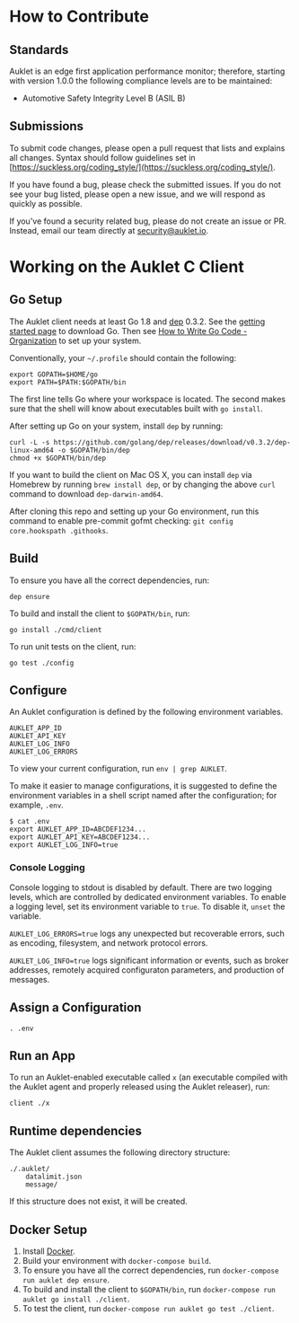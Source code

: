 # How to Contribute

## Standards

Auklet is an edge first application performance monitor; therefore, starting 
with version 1.0.0 the following compliance levels are to be maintained:

- Automotive Safety Integrity Level B (ASIL B)

## Submissions

To submit code changes, please open a pull request that lists and explains all 
changes. Syntax should follow guidelines set in 
[https://suckless.org/coding_style/](https://suckless.org/coding_style/).

If you have found a bug, please check the submitted issues. If you do not see 
your bug listed, please open a new issue, and we will respond as quickly as 
possible. 

If you've found a security related bug, please do not create an issue or PR. 
Instead, email our team directly at [security@auklet.io](mailto:security@auklet.io).

# Working on the Auklet C Client
## Go Setup

The Auklet client needs at least Go 1.8 and [dep][godep] 0.3.2. See the
[getting started page][gs] to download Go. Then see [How to Write Go Code -
Organization][org] to set up your system.

[godep]: https://github.com/golang/dep
[gs]: https://golang.org/doc/install
[org]: https://golang.org/doc/code.html#Organization

Conventionally, your `~/.profile` should contain the following:

	export GOPATH=$HOME/go
	export PATH=$PATH:$GOPATH/bin

The first line tells Go where your workspace is located. The second makes sure
that the shell will know about executables built with `go install`.

After setting up Go on your system, install `dep` by running:

	curl -L -s https://github.com/golang/dep/releases/download/v0.3.2/dep-linux-amd64 -o $GOPATH/bin/dep
	chmod +x $GOPATH/bin/dep

If you want to build the client on Mac OS X, you can install `dep` via
Homebrew by running `brew install dep`, or by changing the above `curl` command
to download `dep-darwin-amd64`.

After cloning this repo and setting up your Go environment, run this
command to enable pre-commit gofmt checking: `git config core.hookspath
.githooks`.

## Build

To ensure you have all the correct dependencies, run:

	dep ensure

To build and install the client to `$GOPATH/bin`, run:

	go install ./cmd/client

To run unit tests on the client, run:

	go test ./config

## Configure

An Auklet configuration is defined by the following environment variables.

	AUKLET_APP_ID
	AUKLET_API_KEY
	AUKLET_LOG_INFO
	AUKLET_LOG_ERRORS

To view your current configuration, run `env | grep AUKLET`.

To make it easier to manage configurations, it is suggested to define the
environment variables in a shell script named after the configuration; for
example, `.env`.

	$ cat .env
	export AUKLET_APP_ID=ABCDEF1234...
	export AUKLET_API_KEY=ABCDEF1234...
	export AUKLET_LOG_INFO=true

### Console Logging

Console logging to stdout is disabled by default. There are two logging levels,
which are controlled by dedicated environment variables. To enable a logging
level, set its environment variable to `true`. To disable it, `unset` the
variable.

`AUKLET_LOG_ERRORS=true` logs any unexpected but recoverable errors,
such as encoding, filesystem, and network protocol errors.

`AUKLET_LOG_INFO=true` logs significant information or events, such
as broker addresses, remotely acquired configuraton parameters, and
production of messages.

## Assign a Configuration

	. .env

## Run an App

To run an Auklet-enabled executable called `x` (an executable compiled with the
Auklet agent and properly released using the Auklet releaser), run:

	client ./x

## Runtime dependencies

The Auklet client assumes the following directory structure:

	./.auklet/
		datalimit.json
		message/

If this structure does not exist, it will be created.

## Docker Setup

1. Install [Docker](www.docker.com/products/docker-desktop).
1. Build your environment with `docker-compose build`.
1. To ensure you have all the correct dependencies, run `docker-compose run auklet dep ensure`.
1. To build and install the client to `$GOPATH/bin`, run `docker-compose run auklet go install ./client`.
1. To test the client, run `docker-compose run auklet go test ./client`.